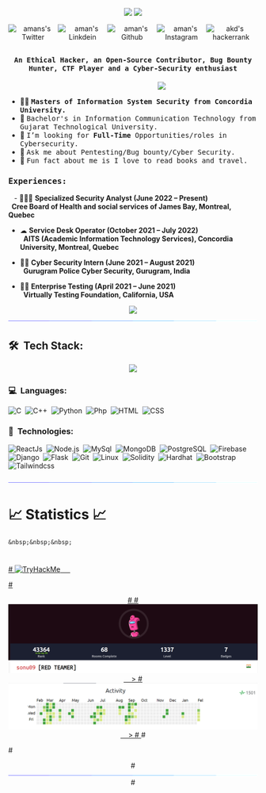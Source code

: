 <p align="center">
	<img src= "https://github.com/R0seSecurity/gitprofile/blob/main/assests/animation.gif">
	
<a href="https://holopin.io/@R0seSecurity">
    <img src="https://holopin.io/api/user/board?user=R0seSecurity" />
</a>
</p>

<p align="center">
<a href="https://twitter.com/R0seSecurity">
  <img align="left" alt="amans's Twitter" width="100px" src="https://img.shields.io/badge/Twitter-1DA1F2?style=for-the-badge&logo=Twitter&logoColor=white" />
</a>
<a href="https://www.linkedin.com/in/bhavsarshivani/">
  <img align="left" alt="aman's Linkdein" width="100px" src="https://img.shields.io/badge/Linkedin-0A66C2?style=for-the-badge&logo=Linkedin&logoColor=white" />
</a>
<a href="https://github.com/R0seSecurity">
  <img align="left" alt="aman's Github" width="100px" src="https://img.shields.io/badge/Github-181717?style=for-the-badge&logo=Github&logoColor=white" />
</a>
<a href="https://www.instagram.com/shivani9___/">
  <img align="left" alt="aman's Instagram" width="100px" src="https://img.shields.io/badge/Instagram-E4405F?style=for-the-badge&logo=instagram&logoColor=white" />
</a>
<a href="https://tryhackme.com/p/sonu09">
  <img align="left" alt="akd's hackerrank" width="100px" src="https://img.shields.io/badge/TryHackME-2EC866?style=for-the-badge&logo=HackerRank&logoColor=black" />
</a>
	
</p>
<br><br>

## <p align="center">
<h4 align="center"><samp>An Ethical Hacker, an Open-Source Contributor, Bug Bounty Hunter, CTF Player and a Cyber-Security enthusiast </samp></h4></p>

<div>
<img align="right" src="/assets/coder.gif" width="40%"/>
  <br>


- 👨‍🎓 <samp><b>Masters of Information System Security from Concordia University.</b>
- 🔭 <samp>Bachelor's in Information Communication Technology from Gujarat Technological University. 
- 💼 <samp>I’m looking for **Full-Time** Opportunities/roles in Cybersecurity.
- 🤔 <samp>Ask me about Pentesting/Bug bounty/Cyber Security.
- 💬 <samp>Fun fact about me is I love to read books and travel.
</div>

<div>
<h3><b><samp>Experiences:</samp></b></h3>
	&nbsp;&nbsp;
- 👨🏾‍💻 <b>Specialized Security Analyst (June 2022 – Present) </b> <br>
	<b> &nbsp;&nbsp;Cree Board of Health and social services of James Bay, Montreal, Quebec </b><br>
	
- ☁  <b>Service Desk Operator (October 2021 – July 2022) </b> <br>
	<b> &nbsp;&nbsp;AITS (Academic Information Technology Services), Concordia University, Montreal, Quebec </b><br>
	
- 🕵🏻 <b>Cyber Security Intern (June 2021 – August 2021) </b><br>
        <b> &nbsp;&nbsp;Gurugram Police Cyber Security, Gurugram, India </b><br>
	
- ✍🏻 <b>Enterprise Testing (April 2021 – June 2021) </b> <br>
        <b> &nbsp;&nbsp;Virtually Testing Foundation, California, USA</b><br>

</div>
<p align="center">
  <img src="/assests/snake.svg">             
  <img src="/assests/line.gif">             
</p>

## 🛠 &nbsp;Tech Stack:

<p align="center">
  <img src="/assests/tools.png">             
</p>

### 💻 &nbsp;Languages:

![C](https://img.shields.io/badge/-C-05122A?style=flat&logo=C&logoColor=00599C)&nbsp;
![C++](https://img.shields.io/badge/-C++-05122A?style=flat&logo=C%2B%2B&logoColor=00599C)&nbsp;
![Python](https://img.shields.io/badge/-Python-05122A?style=flat&logo=python)&nbsp;
![Php](https://img.shields.io/badge/-Php-05122A?style=flat&logo=php)&nbsp;
![HTML](https://img.shields.io/badge/-Html-05122A?style=flat&logo=html)&nbsp;
![CSS](https://img.shields.io/badge/-Css-05122A?style=flat&logo=css)&nbsp;

### 🚀 &nbsp;Technologies:

![ReactJs](https://img.shields.io/badge/-React-05122A?style=flat&logo=react)&nbsp;
![Node.js](https://img.shields.io/badge/-Node.js-05122A?style=flat&logo=node.js)&nbsp;
![MySql](https://img.shields.io/badge/-Mysql-05122A?style=flat&logo=mysql)&nbsp;
![MongoDB](https://img.shields.io/badge/-MongoDB-05122A?style=flat&logo=mongodb)&nbsp;
![PostgreSQL](https://img.shields.io/badge/-PostgreSQL-05122A?style=flat&logo=postgresql)&nbsp;
![Firebase](https://img.shields.io/badge/-Firebase-05122A?style=flat&logo=firebase)&nbsp;
![Django](https://img.shields.io/badge/-Django-05122A?style=flat&logo=django)&nbsp;
![Flask](https://img.shields.io/badge/-Flask-05122A?style=flat&logo=flask)&nbsp;
![Git](https://img.shields.io/badge/-Git-05122A?style=flat&logo=git)&nbsp;
![Linux](https://img.shields.io/badge/-Linux-05122A?style=flat&logo=linux)&nbsp;
![Solidity](https://img.shields.io/badge/-Solidity-05122A?style=flat&logo=solidity)&nbsp;
![Hardhat](https://img.shields.io/badge/-Hardhat-05122A?style=flat&logo=hardhat)&nbsp;
![Bootstrap](https://img.shields.io/badge/-Bootstrap-05122A?style=flat&logo=bootstrap)&nbsp;
![Tailwindcss](https://img.shields.io/badge/-Tailwindcss-05122A?style=flat&logo=tailwindcss)&nbsp;

<p  align="center">
<img src="/assests/line.gif">             
</p>

# 📈 Statistics 📈
	&nbsp;&nbsp;&nbsp;
# <p align="center">
<a href="https://tryhackme.com/p/sonu09">
# <img src="https://tryhackme-badges.s3.amazonaws.com/sonu09.png" alt="TryHackMe"> &nbsp;&nbsp;&nbsp;&nbsp;
</p>
# <p align="center">
#   <a href="https://tryhackme.com/p/sonu09">
#     <img src="/assests/Tryhackme_stats.png/" alt="TryHackMe"> &nbsp;&nbsp;&nbsp;&nbsp;>
#     <img src="/assests/Tryhackme_stats1.png/" alt="TryHackMe"> &nbsp;&nbsp;&nbsp;&nbsp;>
# </a>
# </p>	
# <p  align="center">
# <img src="/assests/line.gif">             
# </p>

